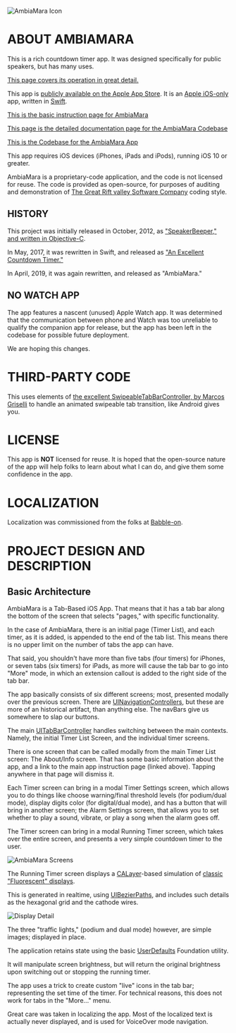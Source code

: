 ![AmbiaMara Icon](https://riftvalleysoftware.com/AmbiaMara-Docs/icon.png)

ABOUT AMBIAMARA
=
This is a rich countdown timer app. It was designed specifically for public speakers, but has many uses.

[This page covers its operation in great detail.](https://riftvalleysoftware.com/work/ios-apps/ambiamara/)

This app is [publicly available on the Apple App Store](https://itunes.apple.com/us/app/ambiamara/id1448933389). It is an [Apple iOS-only](https://www.apple.com/ios) app, written in [Swift](https://www.apple.com/swift/).

[This is the basic instruction page for AmbiaMara](https://riftvalleysoftware.com/work/ios-apps/ambiamara/)

[This page is the detailed documentation page for the AmbiaMara Codebase](https://riftvalleysoftware.com/AmbiaMara-Docs/)

[This is the Codebase for the AmbiaMara App](https://github.com/RiftValleySoftware/ambiamara)

This app requires iOS devices (iPhones, iPads and iPods), running iOS 10 or greater.

AmbiaMara is a proprietary-code application, and the code is not licensed for reuse. The code is provided as open-source, for purposes of auditing and demonstration of [The Great Rift valley Software Company](https://riftvalleysoftware.com) coding style.

HISTORY
-
This project was initially released in October, 2012, as ["SpeakerBeeper," and written in Objective-C](https://github.com/LittleGreenViper/speakerbeeper.git).

In May, 2017, it was rewritten in Swift, and released as ["An Excellent Countdown Timer."](https://github.com/LittleGreenViper/x-timer)

In April, 2019, it was again rewritten, and released as "AmbiaMara."

NO WATCH APP
-
The app features a nascent (unused) Apple Watch app. It was determined that the communication between phone and Watch was too unreliable to qualify the companion app for release, but the app has been left in the codebase for possible future deployment.

We are hoping this changes.

THIRD-PARTY CODE
=
This uses elements of [the excellent SwipeableTabBarController, by Marcos Griselli](https://github.com/marcosgriselli/SwipeableTabBarController) to handle an animated swipeable tab transition, like Android gives you.

LICENSE
=
This app is **NOT** licensed for reuse. It is hoped that the open-source nature of the app will help folks to learn about what I can do, and give them some confidence in the app.

LOCALIZATION
=
Localization was commissioned from the folks at [Babble-on](https://www.ibabbleon.com).

PROJECT DESIGN AND DESCRIPTION
=
Basic Architecture
-
AmbiaMara is a Tab-Based iOS App. That means that it has a tab bar along the bottom of the screen that selects "pages," with specific functionality.

In the case of AmbiaMara, there is an initial page (Timer List), and each timer, as it is added, is appended to the end of the tab list. This means there is no upper limit on the number of tabs the app can have.

That said, you shouldn't have more than five tabs (four timers) for iPhones, or seven tabs (six timers) for iPads, as more will cause the tab bar to go into "More" mode, in which an extension callout is added to the right side of the tab bar.

The app basically consists of six different screens; most, presented modally over the previous screen. There are [UINavigationControllers](https://developer.apple.com/documentation/uikit/uinavigationcontroller), but these are more of an historical artifact, than anything else. The navBars give us somewhere to slap our buttons.

The main [UITabBarController](https://developer.apple.com/documentation/uikit/uitabbarcontroller) handles switching between the main contexts. Namely, the initial Timer List Screen, and the individual timer screens.

There is one screen that can be called modally from the main Timer List screen: The About/Info screen. That has some basic information about the app, and a link to the main app instruction page (linked above). Tapping anywhere in that page will dismiss it.

Each Timer screen can bring in a modal Timer Settings screen, which allows you to do things like choose warning/final threshold levels (for podium/dual mode), display digits color (for digital/dual mode), and has a button that will bring in another screen; the Alarm Settings screen, that allows you to set whether to play a sound, vibrate, or play a song when the alarm goes off.

The Timer screen can bring in a modal Running Timer screen, which takes over the entire screen, and presents a very simple countdown timer to the user.

![AmbiaMara Screens](https://riftvalleysoftware.com/AmbiaMara-Docs/img/AmbiaMaraScreens.png)

The Running Timer screen displays a [CALayer](https://developer.apple.com/documentation/quartzcore/calayer)-based simulation of [classic "Fluorescent" displays](https://en.wikipedia.org/wiki/Vacuum_fluorescent_display).

This is generated in realtime, using [UIBezierPaths](https://developer.apple.com/documentation/uikit/uibezierpath), and includes such details as the hexagonal grid and the cathode wires.

![Display Detail](https://riftvalleysoftware.com/AmbiaMara-Docs/img/DisplayDetail.png)

The three "traffic lights," (podium and dual mode) however, are simple images; displayed in place.

The application retains state using the basic [UserDefaults](https://developer.apple.com/documentation/foundation/userdefaults) Foundation utility.

It will manipulate screen brightness, but will return the original brightness upon switching out or stopping the running timer.

The app uses a trick to create custom "live" icons in the tab bar; representing the set time of the timer. For technical reasons, this does not work for tabs in the "More..." menu.

Great care was taken in localizing the app. Most of the localized text is actually never displayed, and is used for VoiceOver mode navigation.
